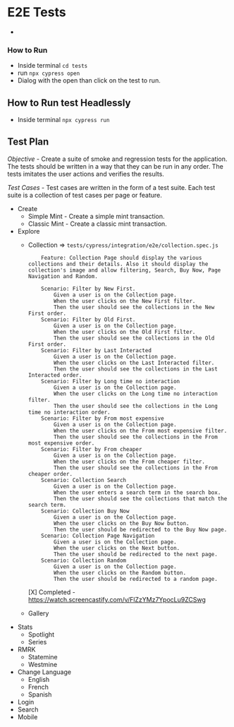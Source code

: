 # E2E Tests

-

### How to Run

- Inside terminal  `cd tests`
- run `npx cypress open`
- Dialog with the open than click on the test to run.

## How to Run test Headlessly

- Inside terminal  `npx cypress run`

## Test Plan

 *Objective* - Create a suite of smoke and regression tests for the application. The tests should be written in a way that they can be run in any order. The tests imitates the user actions and verifies the results.

*Test Cases* - Test cases are written in the form of a test suite. Each test suite is a collection of test cases per page or feature.

- Create
  - Simple Mint - Create a simple mint transaction.
  - Classic Mint - Create a classic mint transaction.
- Explore
  - Collection => `tests/cypress/integration/e2e/collection.spec.js` 

            Feature: Collection Page should display the various collections and their details. Also it should display the collection's image and allow filtering, Search, Buy Now, Page Navigation and Random. 

            Scenario: Filter by New First. 
                Given a user is on the Collection page. 
                When the user clicks on the New First filter. 
                Then the user should see the collections in the New First order.
            Scenario: Filter by Old First.
                Given a user is on the Collection page. 
                When the user clicks on the Old First filter. 
                Then the user should see the collections in the Old First order.
            Scenario: Filter by Last Interacted
                Given a user is on the Collection page. 
                When the user clicks on the Last Interacted filter. 
                Then the user should see the collections in the Last Interacted order.
            Scenario: Filter by Long time no interaction
                Given a user is on the Collection page. 
                When the user clicks on the Long time no interaction filter. 
                Then the user should see the collections in the Long time no interaction order.
            Scenario: Filter by From most expensive 
                Given a user is on the Collection page. 
                When the user clicks on the From most expensive filter. 
                Then the user should see the collections in the From most expensive order.
            Scenario: Filter by From cheaper 
                Given a user is on the Collection page. 
                When the user clicks on the From cheaper filter. 
                Then the user should see the collections in the From cheaper order. 
            Scenario: Collection Search 
                Given a user is on the Collection page. 
                When the user enters a search term in the search box. 
                Then the user should see the collections that match the search term.
            Scenario: Collection Buy Now
                Given a user is on the Collection page. 
                When the user clicks on the Buy Now button. 
                Then the user should be redirected to the Buy Now page. 
            Scenario: Collection Page Navigation
                Given a user is on the Collection page. 
                When the user clicks on the Next button. 
                Then the user should be redirected to the next page.  
            Scenario: Collection Random
                Given a user is on the Collection page. 
                When the user clicks on the Random button. 
                Then the user should be redirected to a random page.
                
    [X] Completed - https://watch.screencastify.com/v/FlZzYMz7YpocLu9ZCSwg
  

  - Gallery
- Stats
  - Spotlight
  - Series
- RMRK
  - Statemine
  - Westmine
- Change Language
  - English
  - French
  - Spanish
- Login
- Search
- Mobile
